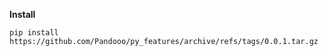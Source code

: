 
**Install**
```shell
pip install https://github.com/Pandooo/py_features/archive/refs/tags/0.0.1.tar.gz
```